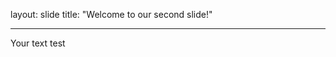 layout: slide
title: "Welcome to our second slide!"
___________________________________
Your text
test
